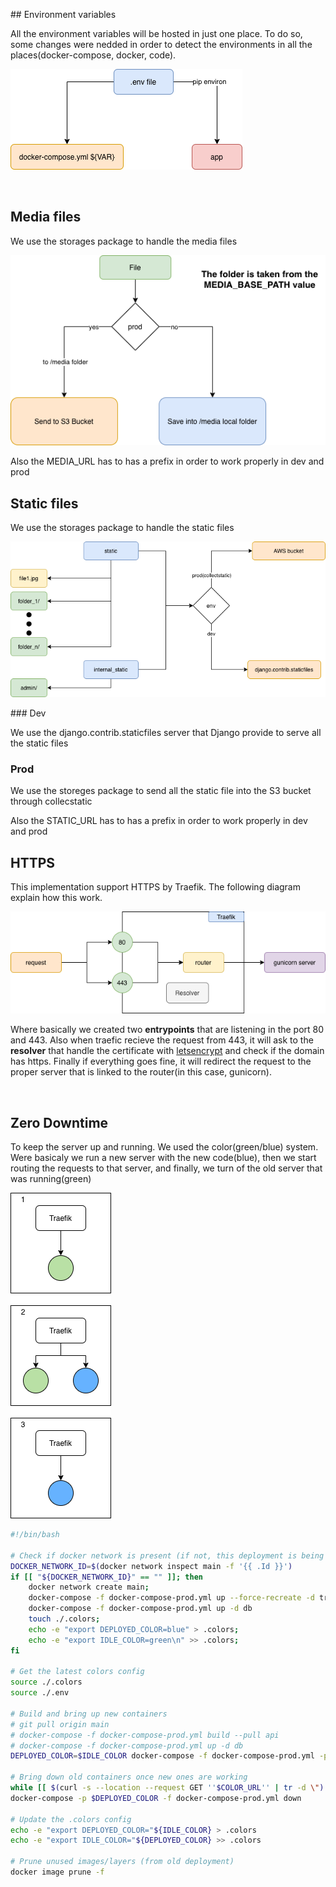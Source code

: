 ## Environment variables

All the environment variables will be hosted in just one place. To do so, some changes were nedded in order to detect the environments in all the places(docker-compose, docker, code).

![alt text](readme_static/environment_variables.png)

<br>

## Media files

We use the storages package to handle the media files

![alt text](readme_static/media_files.png)

Also the MEDIA_URL has to has a prefix in order to work properly in dev and prod

## Static files

We use the storages package to handle the static files

![alt text](readme_static/static_file.png)

### Dev

We use the django.contrib.staticfiles server that Django provide to serve all the static files

### Prod

We use the storeges package to send all the static file into the S3 bucket through collecstatic

Also the STATIC_URL has to has a prefix in order to work properly in dev and prod

## HTTPS

This implementation support HTTPS by Traefik. The following diagram explain how this work.

![alt text](readme_static/https.png)

Where basically we created two **entrypoints** that are listening in the port 80 and 443. Also when traefic recieve the request from 443, it will ask to the **resolver** that handle the certificate with [letsencrypt](https://letsencrypt.org/es/) and check if the domain has https. Finally if everything goes fine, it will redirect the request to the proper server that is linked to the router(in this case, gunicorn).

<br>

## Zero Downtime

To keep the server up and running. We used the color(green/blue) system. Were basicaly we run a new server with the new code(blue), then we start routing the requests to that server, and finally, we turn of the old server that was running(green)

![alt text](readme_static/green_blue.png)

```bash
#!/bin/bash

# Check if docker network is present (if not, this deployment is being done the first time)
DOCKER_NETWORK_ID=$(docker network inspect main -f '{{ .Id }}')
if [[ "${DOCKER_NETWORK_ID}" == "" ]]; then 
    docker network create main;
    docker-compose -f docker-compose-prod.yml up --force-recreate -d traefik;
    docker-compose -f docker-compose-prod.yml up -d db
    touch ./.colors;
    echo -e "export DEPLOYED_COLOR=blue" > .colors;
    echo -e "export IDLE_COLOR=green\n" >> .colors;
fi

# Get the latest colors config
source ./.colors
source ./.env

# Build and bring up new containers
# git pull origin main
# docker-compose -f docker-compose-prod.yml build --pull api
# docker-compose -f docker-compose-prod.yml up -d db
DEPLOYED_COLOR=$IDLE_COLOR docker-compose -f docker-compose-prod.yml -p $IDLE_COLOR up --scale api=1 --force-recreate -d api

# Bring down old containers once new ones are working
while [[ $(curl -s --location --request GET ''$COLOR_URL'' | tr -d \") != $IDLE_COLOR ]]; do :; done
docker-compose -p $DEPLOYED_COLOR -f docker-compose-prod.yml down

# Update the .colors config
echo -e "export DEPLOYED_COLOR="${IDLE_COLOR} > .colors
echo -e "export IDLE_COLOR="${DEPLOYED_COLOR} >> .colors

# Prune unused images/layers (from old deployment)
docker image prune -f
```
